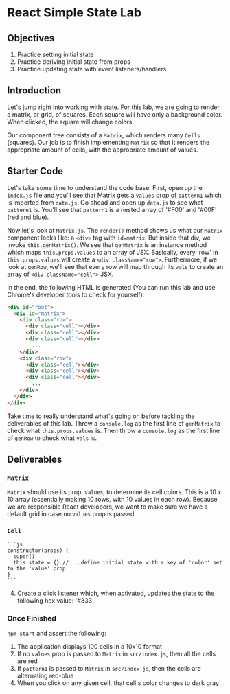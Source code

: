 # React Simple State Lab

## Objectives

1. Practice setting initial state
2. Practice deriving initial state from props
3. Practice updating state with event listeners/handlers

## Introduction

Let's jump right into working with state. For this lab, we are going to render a
matrix, or grid, of squares. Each square will have only a background color. When
clicked, the square will change colors.

Our component tree consists of a `Matrix`, which renders many `Cells` (squares).
Our job is to finish implementing `Matrix` so that it renders the appropriate
amount of cells, with the appropriate amount of values.

## Starter Code

Let's take some time to understand the code base. First, open up the `index.js` file and you'll see that Matrix gets a `values` prop of `pattern1` which is imported from `data.js`. Go ahead and open up `data.js` to see what `pattern1` is. You'll see that `pattern1` is a nested array of '#F00' and '#00F' (red and blue).

Now let's look at `Matrix.js`. The `render()` method shows us what our `Matrix` component looks like: a `<div>` tag with `id=matrix`. But inside that div, we invoke `this.genMatrix()`. We see that `genMatrix` is an instance method which maps `this.props.values` to an array of JSX. Basically, every 'row' in `this.props.values` will create a `<div className="row">`. Furthermore,
if we look at `genRow`, we'll see that every row will map through its `vals` to create an array of `<div className="cell">` JSX.
 
In the end, the following HTML is generated (You can run this lab and use Chrome's developer tools to check for yourself):
```html
<div id="root">
  <div id="matrix">
    <div class="row">
      <div class="cell"></div>
      <div class="cell"></div>
      <div class="cell"></div>
        ...
    </div>
    <div class="row">
      <div class="cell"></div>
      <div class="cell"></div>
      <div class="cell"></div>
        ...
    </div>
  </div>
</div>
```

Take time to really understand what's going on before tackling the deliverables of this lab. Throw a `console.log` as the first line of `genMatrix` to check what `this.props.values` is. Then throw a `console.log` as the first line of `genRow` to check what `vals` is.

## Deliverables

### `Matrix`

`Matrix` should use its prop, `values`, to determine its cell colors. This is a 10 x 10
array (essentially making 10 rows, with 10 values in each row). Because we are
responsible React developers, we want to make sure we have a default grid in
case no `values` prop is passed.

<!-- 1. Make a default `values` prop for `Matrix`, which is a 10x10 array filled with
   the values '#F00' (red). For inspiration, take a look at `src/data.js`. -->
<!-- 2. Once you have made your `Cell` component, replace the return value in
   `genRow`'s map to: `<Cell value={val} />`. Here we are specifying our `Cell`
   component should have a `value` prop.  -->

### `Cell`

<!-- Create a new component in `src/` called `Cell`. The `Cell` component will give
us our first chance to use `state`. We want each `Cell` to keep track of a
single `state` value: `color`, (which will be a 3 digit hex value i.e. '#FFF'). -->

<!-- 1. Define a `constructor` method in `Cell`, which sets an initial state key of
   `color` to the `value` prop which is passed from its parent component.
   Remember to call `super()` on the first line of the constructor (this is
   required in React components if we are to use `this.state` in the constructor).
   Ultimately, our constructor should look something like this: -->

    ```js
    constructor(props) {
      super()
      this.state = {} // ...define initial state with a key of 'color' set to the 'value' prop
    }
    ```

<!-- 2. `Cell` should render a single `<div>` with a className of `cell` -->
<!-- 3. In render, the cell should set the background color in-line for the `<div>`
   by adding the following attribute: `style={{backgroundColor: '#FFF'}}`
   ('#FFF' is just used as an example value here - the value should be the state's
   color) -->
4. Create a click listener which, when activated, updates the state to the
   following hex value: '#333'

### Once Finished

`npm start` and assert the following:

1. The application displays 100 cells in a 10x10 format
2. If no `values` prop is passed to `Matrix` in `src/index.js`, then all the
   cells are red
3. If `pattern1` is passed to `Matrix` in `src/index.js`, then the cells are
   alternating red-blue
4. When you click on any given cell, that cell's color changes to dark gray
